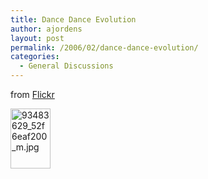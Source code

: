 ```yaml
---
title: Dance Dance Evolution
author: ajordens
layout: post
permalink: /2006/02/dance-dance-evolution/
categories:
  - General Discussions
---
```

from <a target="_blank" href="http://www.flickr.com/photos/mathowie/93483629/">Flickr</a>

<img width="64" height="96" alt="93483629_52f6eaf200_m.jpg" id="image156" src="http://www.jordens.org/wp-content/uploads/2006/02/93483629_52f6eaf200_m.thumbnail.jpg" />